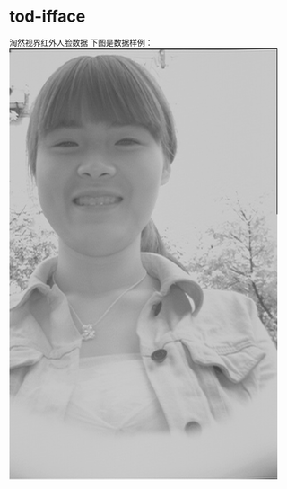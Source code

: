 # tod-ifface
淘然视界红外人脸数据
下图是数据样例：
![29](https://github.com/tubceanhlj/tod-ifface/blob/master/imgs/2010_4_27_6_41_29.jpg)

